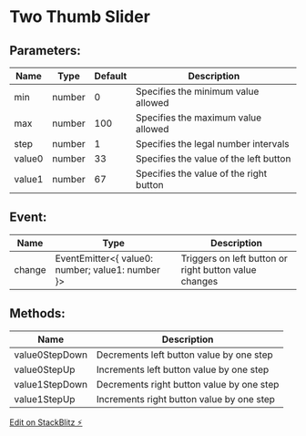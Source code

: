 # Two Thumb Slider

## Parameters:

| **Name** | **Type** | **Default** | **Description**                         |
| -------- | -------- | ----------- | --------------------------------------- |
| min      | number   | 0           | Specifies the minimum value allowed     |
| max      | number   | 100         | Specifies the maximum value allowed     |
| step     | number   | 1           | Specifies the legal number intervals    |
| value0   | number   | 33          | Specifies the value of the left button  |
| value1   | number   | 67          | Specifies the value of the right button |

## Event:

| **Name** | **Type**                                         | **Description**           |
| -------- | ------------------------------------------------ | ------------------------- |
| change   | EventEmitter<{ value0: number; value1: number }> | Triggers on left button or right button value changes |

## Methods:

| **Name**       | **Description**                           |
| -------------- | ----------------------------------------- |
| value0StepDown | Decrements left button value by one step  |
| value0StepUp   | Increments left button value by one step  |
| value1StepDown | Decrements right button value by one step |
| value1StepUp   | Increments right button value by one step |

[Edit on StackBlitz ⚡️](https://stackblitz.com/edit/two-thumb-slider)
